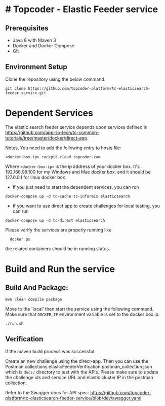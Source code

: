 # # Topcoder - Elastic Feeder service

## Prerequisites
- Java 8 with Maven 3
- Docker and Docker Compose
- Git

## Environment Setup
Clone the repository using the below command.
```
git clone https://github.com/topcoder-platform/tc-elasticsearch-feeder-service.git
```

# Dependent Services
The elastic search feeder service depends upon services defined in https://github.com/appirio-tech/tc-common-tutorials/tree/master/docker/direct-app.

Notes, You need to add the following entry to hosts file:
```
<docker-box-ip> cockpit.cloud.topcoder.com

```
Where `<docker-box-ip>`  is the ip address of your docker box. It's 192.168.99.100 for my Windows and Mac docker box, and it should be 127.0.0.1 for linux docker box.

* If you just need to start the dependent services, you can run 

```
docker-compose up -d tc-cache tc-informix elasticsearch
```

* If you want to use direct app to create challenges for local testing,  you can run 
```
docker-compose up -d tc-direct elasticsearch 
```

Please verify the services are properly running like 

```
  docker ps
```

the related containers should be in running status.

# Build and Run the service
## Build And Package:

```
mvn clean compile package
```

Move to the 'local' then start the service using the following command. Make sure that `DOCKER_IP` environment variable is set to the docker box ip.

```
./run.sh
```

## Verification

If the maven build process was successful.

Create an new challenge using the direct-app.
Then you can use the Postman collections elasticFeederVerification.postman_collection.json which is `docs/` directory to test with the APIs. Please make sure to update the challenge ids and service URL and elastic cluster IP in the postman collection.

Refer to the Swagger docs for API spec:  https://github.com/topcoder-platform/tc-elasticsearch-feeder-service/blob/dev/swagger.yaml

